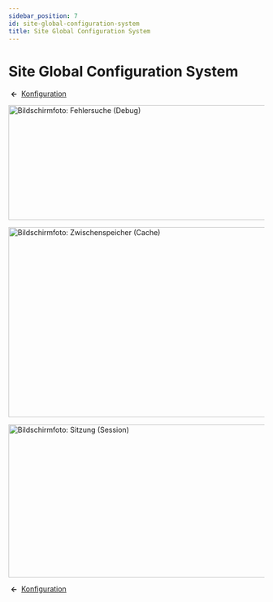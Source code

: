 ```yaml
---
sidebar_position: 7
id: site-global-configuration-system
title: Site Global Configuration System
---
```

# Site Global Configuration System
 **←** 
[Konfiguration](https://docs.joomla.org/Help4.x:Site_Global_Configuration/de#system "Help4.x:Site Global Configuration/de")

<img
src="https://docs.joomla.org/images/thumb/a/ad/Help-4x-Global-Configuration-system-debug-subscreen-de.png/800px-Help-4x-Global-Configuration-system-debug-subscreen-de.png"
decoding="async"
srcset="https://docs.joomla.org/images/thumb/a/ad/Help-4x-Global-Configuration-system-debug-subscreen-de.png/1200px-Help-4x-Global-Configuration-system-debug-subscreen-de.png 1.5x, https://docs.joomla.org/images/a/ad/Help-4x-Global-Configuration-system-debug-subscreen-de.png 2x"
data-file-width="1566" data-file-height="442" width="800" height="226"
alt="Bildschirmfoto: Fehlersuche (Debug)" />

<img
src="https://docs.joomla.org/images/thumb/4/46/Help-4x-Global-Configuration-system-cache-subscreen-de.png/800px-Help-4x-Global-Configuration-system-cache-subscreen-de.png"
decoding="async"
srcset="https://docs.joomla.org/images/thumb/4/46/Help-4x-Global-Configuration-system-cache-subscreen-de.png/1200px-Help-4x-Global-Configuration-system-cache-subscreen-de.png 1.5x, https://docs.joomla.org/images/4/46/Help-4x-Global-Configuration-system-cache-subscreen-de.png 2x"
data-file-width="1566" data-file-height="732" width="800" height="374"
alt="Bildschirmfoto: Zwischenspeicher (Cache)" />

<img
src="https://docs.joomla.org/images/thumb/b/bb/Help-4x-Global-Configuration-system-session-subscreen-de.png/800px-Help-4x-Global-Configuration-system-session-subscreen-de.png"
decoding="async"
srcset="https://docs.joomla.org/images/thumb/b/bb/Help-4x-Global-Configuration-system-session-subscreen-de.png/1200px-Help-4x-Global-Configuration-system-session-subscreen-de.png 1.5x, https://docs.joomla.org/images/b/bb/Help-4x-Global-Configuration-system-session-subscreen-de.png 2x"
data-file-width="1566" data-file-height="589" width="800" height="301"
alt="Bildschirmfoto: Sitzung (Session)" />

 **←** 
[Konfiguration](https://docs.joomla.org/Help4.x:Site_Global_Configuration/de#system "Help4.x:Site Global Configuration/de")
